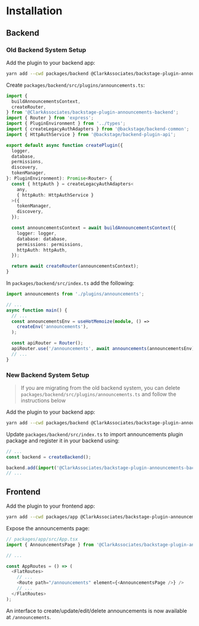 # Installation

## Backend

### Old Backend System Setup

Add the plugin to your backend app:

```bash
yarn add --cwd packages/backend @ClarkAssociates/backstage-plugin-announcements-backend
```

Create `packages/backend/src/plugins/announcements.ts`:

```ts
import {
  buildAnnouncementsContext,
  createRouter,
} from '@ClarkAssociates/backstage-plugin-announcements-backend';
import { Router } from 'express';
import { PluginEnvironment } from '../types';
import { createLegacyAuthAdapters } from '@backstage/backend-common';
import { HttpAuthService } from '@backstage/backend-plugin-api';

export default async function createPlugin({
  logger,
  database,
  permissions,
  discovery,
  tokenManager,
}: PluginEnvironment): Promise<Router> {
  const { httpAuth } = createLegacyAuthAdapters<
    any,
    { httpAuth: HttpAuthService }
  >({
    tokenManager,
    discovery,
  });

  const announcementsContext = await buildAnnouncementsContext({
    logger: logger,
    database: database,
    permissions: permissions,
    httpAuth: httpAuth,
  });

  return await createRouter(announcementsContext);
}
```

In `packages/backend/src/index.ts` add the following:

```ts
import announcements from './plugins/announcements';

// ...
async function main() {
  // ...
  const announcementsEnv = useHotMemoize(module, () =>
    createEnv('announcements'),
  );

  const apiRouter = Router();
  apiRouter.use('/announcements', await announcements(announcementsEnv));
  // ...
}
```

### New Backend System Setup

> If you are migrating from the old backend system, you can delete `packages/backend/src/plugins/announcements.ts` and follow the instructions below

Add the plugin to your backend app:

```bash
yarn add --cwd packages/backend @ClarkAssociates/backstage-plugin-announcements-backend
```

Update `packages/backend/src/index.ts` to import announcements plugin package and register it in your backend using:

```ts
// ...
const backend = createBackend();

backend.add(import('@ClarkAssociates/backstage-plugin-announcements-backend'));
// ...
```

## Frontend

Add the plugin to your frontend app:

```bash
yarn add --cwd packages/app @ClarkAssociates/backstage-plugin-announcements
```

Expose the announcements page:

```ts
// packages/app/src/App.tsx
import { AnnouncementsPage } from '@ClarkAssociates/backstage-plugin-announcements';

// ...

const AppRoutes = () => (
  <FlatRoutes>
    // ...
    <Route path="/announcements" element={<AnnouncementsPage />} />
    // ...
  </FlatRoutes>
);
```

An interface to create/update/edit/delete announcements is now available at `/announcements`.
